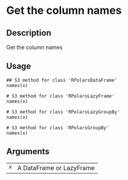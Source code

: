 

# Get the column names

## Description

Get the column names

## Usage

<pre><code class='language-R'>## S3 method for class 'RPolarsDataFrame'
names(x)

# S3 method for class 'RPolarsLazyFrame'
names(x)

# S3 method for class 'RPolarsLazyGroupBy'
names(x)

# S3 method for class 'RPolarsGroupBy'
names(x)
</code></pre>

## Arguments

<table>
<tr>
<td style="white-space: nowrap; font-family: monospace; vertical-align: top">
<code id="x">x</code>
</td>
<td>
A DataFrame or LazyFrame
</td>
</tr>
</table>
